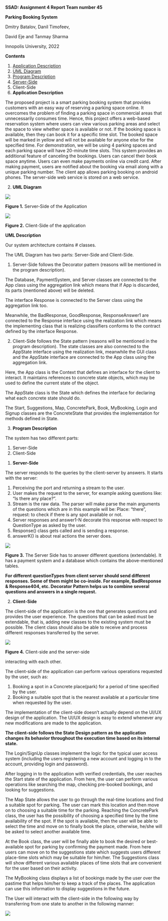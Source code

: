 ﻿**SSAD: Assignment 4 Report Team number 45**

**Parking Booking System**

Dmitry Batalov, Danil Timofeev,

David Eje and Tanmay Sharma

Innopolis University, 2022

**Contents**

1. [Application Description](#_page2_x72.00_y72.00)
1. [UML Diagram](#_page3_x72.00_y72.00)
1. [Program Description](#_page6_x72.00_y72.00)
1. [Server-Side](#_page6_x72.00_y181.13)
1. Client-Side
1. **Application Description**

The proposed project is a smart parking booking system that provides customers with an easy way of reserving a parking space online. It overcomes the problem of finding a parking space in commercial areas that unnecessarily consumes time. Hence, this project offers a web-based reservation system where users can view various parking areas and select the space to view whether space is available or not. If the booking space is available, then they can book it for a specific time slot. The booked space will be marked in yellow and will not be available for anyone else for the specified time. For demonstration, we will be using 4 parking spaces and each parking space will have 20-minute time slots. This system provides an additional feature of canceling the bookings. Users can cancel their book space anytime. Users can even make payments online via credit card. After making payment, users are notified about the booking via email along with a unique parking number. The client app allows parking booking on android phones. The server-side web service is stored on a web service.

2. **UML Diagram**

![](Aspose.Words.17872e20-9a3a-4d16-b5d9-29ef89387deb.001.jpeg)

**Figure 1.** Server-Side of the Application

![](Aspose.Words.17872e20-9a3a-4d16-b5d9-29ef89387deb.002.jpeg)

**Figure 2.** Client-Side of the application

**UML Description**

Our system architecture contains # classes.

The UML Diagram has two parts: Server-Side and Client-Side.

1. Server-Side follows the Decorator pattern (reasons will be mentioned in the program description).

The Database, PaymentSystem, and Server classes are connected to the App class using the aggregation link which means that if App is discarded, its parts (mentioned above) will be deleted.

The interface Response is connected to the Server class using the aggregation link too.

Meanwhile, the BadResponse, GoodResponse, ResponseAnswer1 are connected to the Response interface using the realization link which means the implementing class that is realizing classifiers conforms to the contract defined by the interface Response.

2. Client-Side follows the State pattern (reasons will be mentioned in the program description). The state classes are also connected to the AppState interface using the realization link, meanwhile the GUI class and the AppState interface are connected to the App class using the aggregation link.

Here, the App class is the Context that defines an interface for the client to interact. It maintains references to concrete state objects, which may be used to define the current state of the object.

The AppState class is the State which defines the interface for declaring what each concrete state should do.

The Start, Suggestions, Map, ConcretePark, Book, MyBooking, Login and Signup classes are the ConcreteState that provides the implementation for methods defined in State.

3. **Program Description**

The system has two different parts:

1) Server-Side
1) Client-Side
1. **Server-Side**

The server responds to the queries by the client-server by answers. It starts with the server:

1) Perceiving the port and returning a stream to the user.
1) User makes the request to the server, for example asking questions like: “Is there any place?”.
1) Stream is the raw data. The parser will make parse the main arguments of the questions which are in this example will be: Place: “there”, request: to check if there is any spot available or not.
1) Server responses and answer1-N decorate this response with respect to QuestionType as asked by the user.
1) Response() class gets called and is sending a response.
1) answerK() is about real actions the server does.

![](Aspose.Words.17872e20-9a3a-4d16-b5d9-29ef89387deb.003.png)

**Figure 3.** The Server Side has to answer different questions (extendable). It has a payment system and a database which contains the above-mentioned tables.

**For different questionTypes from client server should send different responses. Some of them might be co-inside. For example, BadResponse & Response404, etc. Decorator Pattern helps us to combine several questions and answers in a single request.**

2. **Client-Side**

The client-side of the application is the one that generates questions and provides the user experience. The questions that can be asked must be extendable, that is, adding new classes to the existing system must be possible. The client class should also be able to receive and process different responses transferred by the server.

![](Aspose.Words.17872e20-9a3a-4d16-b5d9-29ef89387deb.004.png)

**Figure 4.** Client-side and the server-side

interacting with each other.

The client-side of the application can perform various operations requested by the user, such as:

1) Booking a spot in a Concrete place(park) for a period of time specified by the user.
1) Booking a suitable spot that is the nearest available at a particular time when requested by the user.

The implementation of the client-side doesn’t actually depend on the UI/UX design of the application. The UI/UX design is easy to extend whenever any new modifications are made to the application.

**The client-side follows the State Design pattern as the application changes its behavior throughout the execution time based on its internal state.**

The Login/SignUp classes implement the logic for the typical user access system (including the users registering a new account and logging in to the account, providing login and password).

After logging in to the application with verified credentials, the user reaches the Start state of the application. From here, the user can perform various operations like searching the map, checking pre-booked bookings, and looking for suggestions.

The Map State allows the user to go through the real-time locations and find a suitable spot for parking. The user can mark this location and then move on to choosing a suitable time for the parking. Reaching the ConcretePark class, the user has the possibility of choosing a specified time by the time availability of the spot. If the spot is available, then the user will be able to select the time and move on to finally book the place, otherwise, he/she will be asked to select another available time.

At the Book class, the user will be finally able to book the desired or best-available spot for parking by confirming the payment made. From here users can move on to the suggestions state which suggests users different place-time slots which may be suitable for him/her. The Suggestions class will show different various available places of time slots that are convenient for the user based on their activity.

The MyBooking class displays a list of bookings made by the user over the pastime that helps him/her to keep a track of the places. The application can use this information to display suggestions in the future.

The User will interact with the client-side in the following way by transferring from one state to another in the following manner:

![](Aspose.Words.17872e20-9a3a-4d16-b5d9-29ef89387deb.005.jpeg)
